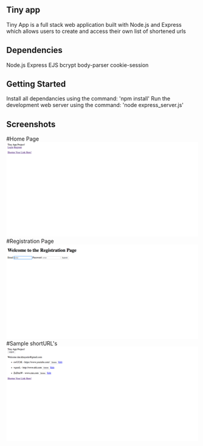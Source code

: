 ## Tiny app

Tiny App is a full stack web application built with Node.js and Express which allows users to create and access their own list of shortened urls



## Dependencies
Node.js
Express
EJS
bcrypt
body-parser
cookie-session

## Getting Started
Install all dependancies using the command: 'npm install'
Run the development web server using the command: 'node express_server.js'


## Screenshots
#Home Page
!['Home Page'](https://github.com/dkhayutin/TinyApp/blob/master/docs/Home-page.png?raw=true)
#Registration Page
!['Registration Page'](https://github.com/dkhayutin/TinyApp/blob/master/docs/registration-page.png?raw=true)
#Sample shortURL's 
!['Sample shortURL's'](https://github.com/dkhayutin/TinyApp/blob/master/docs/userURLs.png?raw=true)
